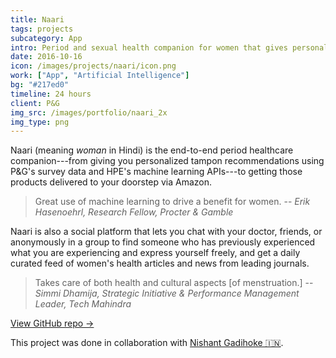 ```yaml
---
title: Naari
tags: projects
subcategory: App
intro: Period and sexual health companion for women that gives personalized tampon recommendations and access to self-help resources.
date: 2016-10-16
icon: /images/projects/naari/icon.png
work: ["App", "Artificial Intelligence"]
bg: "#217ed0"
timeline: 24 hours
client: P&G
img_src: /images/portfolio/naari_2x
img_type: png
---
```


Naari (meaning *woman* in Hindi) is the end-to-end period healthcare companion---from giving you personalized tampon recommendations using P&G's survey data and HPE's machine learning APIs---to getting those products delivered to your doorstep via Amazon.

> <span>Great use of machine learning to drive a benefit for women.</span>
> <span>-- <cite>Erik Hasenoehrl, Research Fellow, Procter & Gamble</cite></span>

Naari is also a social platform that lets you chat with your doctor, friends, or anonymously in a group to find someone who has previously experienced what you are experiencing and express yourself freely, and get a daily curated feed of women's health articles and news from leading journals.

> <span>Takes care of both health and cultural aspects [of menstruation.]</span>
> <span>-- <cite>Simmi Dhamija, Strategic Initiative & Performance Management Leader, Tech Mahindra</cite></span>

[View GitHub repo &rarr;](https://github.com/OswaldFoundation/naari)

<div class="three-images">
	<div><img alt="" src="/images/projects/naari/home.png"></div>
	<div><img alt="" src="/images/projects/naari/express.png"></div>
	<div><img alt="" src="/images/projects/naari/ml.png"></div>
</div>
<div class="shadow">
	<div class="two-images">
		<div><img alt="" src="/images/projects/naari/1.png"></div>
		<div><img alt="" src="/images/projects/naari/2.png"></div>
	</div>
	<div class="two-images">
		<div><img alt="" src="/images/projects/naari/3.png"></div>
		<div><img alt="" src="/images/projects/naari/4.png"></div>
	</div>
	<div class="two-images">
		<div><img alt="" src="/images/projects/naari/5.png"></div>
	</div>
</div>

<footer>This project was done in collaboration with <a href="https://nishantgadihoke.com">Nishant Gadihoke 🇮🇳</a>.</footer>